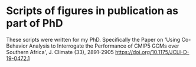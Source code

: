 # Scripts of figures in publication as part of PhD
These scripts were written for my PhD. Specifically the Paper on 'Using Co-Behavior Analysis to Interrogate the Performance of CMIP5 GCMs over Southern Africa', J. Climate (33), 2891-2905 https://doi.org/10.1175/JCLI-D-19-0472.1
